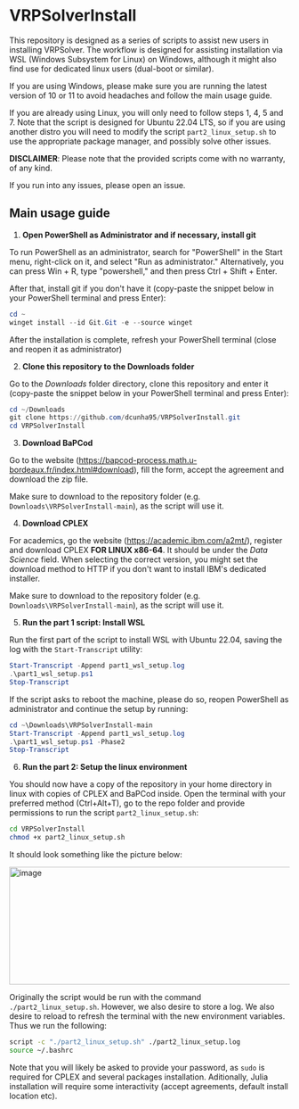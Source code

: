 # VRPSolverInstall

This repository is designed as a series of scripts to assist new users in installing VRPSolver. 
The workflow is designed for assisting installation via WSL (Windows Subsystem for Linux) on Windows, although it might also find use for dedicated linux users (dual-boot or similar). 

If you are using Windows, please make sure you are running the latest version of 10 or 11 to avoid headaches and follow the main usage guide.

If you are already using Linux, you will only need to follow steps 1, 4, 5 and 7. 
Note that the script is designed for Ubuntu 22.04 LTS, so if you are using another distro you will need to modify the script `part2_linux_setup.sh` to use the appropriate package manager, and possibly solve other issues. 

**DISCLAIMER**: Please note that the provided scripts come with no warranty, of any kind. 

If you run into any issues, please open an issue.

## Main usage guide 

1. **Open PowerShell as Administrator and if necessary, install git**

To run PowerShell as an administrator, search for "PowerShell" in the Start menu, right-click on it, and select "Run as administrator."
Alternatively, you can press Win + R, type "powershell," and then press Ctrl + Shift + Enter. 

After that, install git if you don't have it (copy-paste the snippet below in your PowerShell terminal and press Enter):

```powershell
cd ~
winget install --id Git.Git -e --source winget
```

After the installation is complete, refresh your PowerShell terminal (close and reopen it as administrator)
   
2. **Clone this repository to the Downloads folder**
 
Go to the *Downloads* folder directory, clone this repository and enter it (copy-paste the snippet below in your PowerShell terminal and press Enter):

```powershell
cd ~/Downloads
git clone https://github.com/dcunha95/VRPSolverInstall.git
cd VRPSolverInstall
```

3. **Download BaPCod**

Go to the website (https://bapcod-process.math.u-bordeaux.fr/index.html#download), fill the form, accept the agreement and download the zip file.

Make sure to download to the repository folder (e.g. `Downloads\VRPSolverInstall-main`), as the script will use it.

4. **Download CPLEX**

For academics, go the website (https://academic.ibm.com/a2mt/), register and download CPLEX **FOR LINUX x86-64**.
It should be under the *Data Science* field. 
When selecting the correct version, you might set the download method to HTTP if you don't want to install IBM's dedicated installer.

Make sure to download to the repository folder (e.g. `Downloads\VRPSolverInstall-main`), as the script will use it.


5. **Run the part 1 script: Install WSL**

<!-- ```powershell
# Basic installation with Ubuntu 22.04 (default)
.\part1_wsl_setup.ps1

# Specify Ubuntu version and libraries
.\part1_wsl_setup.ps1 -UbuntuVersion "20.04" -Libraries @("git", "curl", "vim", "build-essential")

# Include a script to run inside WSL
.\part1_wsl_setup.ps1 -UbuntuVersion "22.04" -Libraries @("python3", "python3-pip") -ScriptToRun "C:\path\to\your\script.sh"
``` -->

Run the first part of the script to install WSL with Ubuntu 22.04, saving the log with the `Start-Transcript` utility:

```powershell
Start-Transcript -Append part1_wsl_setup.log
.\part1_wsl_setup.ps1
Stop-Transcript
```

If the script asks to reboot the machine, please do so, reopen PowerShell as administrator and continue the setup by running:

```powershell
cd ~\Downloads\VRPSolverInstall-main
Start-Transcript -Append part1_wsl_setup.log
.\part1_wsl_setup.ps1 -Phase2
Stop-Transcript
```

6. **Run the part 2: Setup the linux environment**

You should now have a copy of the repository in your home directory in linux with copies of CPLEX and BaPCod inside.
Open the terminal with your preferred method (Ctrl+Alt+T), go to the repo folder and provide permissions to run the script `part2_linux_setup.sh`:

```bash
cd VRPSolverInstall
chmod +x part2_linux_setup.sh
```

It should look something like the picture below:

<img width="1471" height="211" alt="image" src="https://github.com/user-attachments/assets/d9f0bee8-1e26-48b5-a5eb-ef8015b5b812" />

Originally the script would be run with the command `./part2_linux_setup.sh`. However, we also desire to store a log. We also desire to reload to refresh the terminal with the new environment variables. Thus we run the following:
 
```bash
script -c "./part2_linux_setup.sh" ./part2_linux_setup.log
source ~/.bashrc
```

Note that you will likely be asked to provide your password, as `sudo` is required for CPLEX and several packages installation. Aditionally, Julia installation will require some interactivity (accept agreements, default install location etc). 

